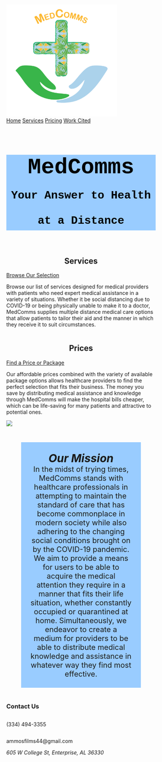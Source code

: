 <html lang="en">
<head>
<title>MedComms</title>
<meta charset="utf-8">
<meta name="viewport" content="width=device-width, initial-scale=1">
<style>
* {
  box-sizing: border-box;
  
}

body {
  margin: 0;

}

p {
  font-size: 18px;
}

/* Style the header */
.header {
  background-color: white;
  padding: 20px;
  text-align: center;
}

/* Style the top navigation bar */
.topnav {
  overflow: hidden;
  background-color: #333;
}

/* Style the topnav links */
.topnav a {
  float: left;
  color: #f2f2f2;
  text-align: center;
  padding: 14px 16px;
  text-decoration: none;
  display: block;
}

/* Change color on hover */
.topnav a:hover {
  background-color: #4CAF50;
  color: black;
}

/* Create three equal columns that floats next to each other */
.column {
  float: left;
  width: 33.33%;
  padding: 20px;
}

/* Clear floats after the columns */
.row:after {
  content: "";
  display: table;
  clear: both;
}

/* Responsive layout - makes the three columns stack on top of each other instead of next to each other */
@media screen and (max-width:600px) {
  .column {
    width: 100%;
  }
}

.footer {
  background-color: #f1f1f1;
  padding: 10px;
  text-align: center;
}

.button {
  background-color: #4CAF50;
  float: center;
  display: inline-block;
  border: none;
  color: white;
  padding: 15px 32px;
  text-align: center;
  text-decoration: none;
  font-size: 20px;
  margin: 4px 2px;
  margin-left: 50;
  cursor: pointer;
}

</style>
</head>
<body>

<div class="header">
<a href="https://cadisharkboy.github.io/MedComms/">
  <img src="Logo.png" width="300" padding="200" float="center">
</a>
</div>

<div class="topnav">
  <a class="active" href="https://cadisharkboy.github.io/MedComms/">Home</a>
  <a href="https://cadisharkboy.github.io/MedComms/services.html">Services</a>
  <a href="https://cadisharkboy.github.io/MedComms/prices.html">Pricing</a>
  <a href="https://cadisharkboy.github.io/MedComms/work-cited.html">Work Cited</a>
</div>

<h1 style="font-size: 60px;background-color: rgb(153, 204, 255); color:black;font-family:courier;text-align:center;">
MedComms 
<br>
<span style="font-size:30px;">Your Answer to Health at a Distance</span>
</h1>

<div class="row">
  <div class="column">
    <h2 style="text-align: center;">Services</h2>
    <a href="https://cadisharkboy.github.io/MedComms/services.html" align="center" class="button">Browse Our Selection</a>
    <p>Browse our list of services designed for medical providers with patients who need expert medical assistance in a variety of situations. Whether it be social distancing due to COVID-19 or being physically unable to make it to a doctor, MedComms supplies multiple distance medical care options that allow patients to tailor their aid and the manner in which they receive it to suit circumstances.</p>
  </div>
  
  <div class="column">
    <h2 style="text-align: center;">Prices</h2>
    <a href="https://cadisharkboy.github.io/MedComms/prices.html" align="center" class="button">Find a Price or Package</a>
    <p>Our affordable prices combined with the variety of available package options allows healthcare providers to find the perfect selection that fits their business. The money you save by distributing medical assistance and knowledge through MedComms will make the hospital bills cheaper, which can be life-saving for many patients and attractive to potential ones.</p>
  </div>

<img src="doctor.jpg" width="400" padding="200" float="right">

</div>

<div class="row">
  <p style="text-align: center; background-color: rgb(153, 204, 255); margin: 40px; margin-horizontal: 100px; padding: 25px; font-size:20px;"> 
<b><em><span style="font-size:30px; ">Our Mission</span></em></b>
<br>
In the midst of trying times, MedComms stands with healthcare professionals in attempting to maintain the standard of care that has become commonplace in modern society while also adhering to the changing social conditions brought on by the COVID-19 pandemic. We aim to provide a means for users to be able to acquire the medical attention they require in a manner that fits their life situation, whether constantly occupied or quarantined at home. Simultaneously, we endeavor to create a medium for providers to be able to distribute medical knowledge and assistance in whatever way they find most effective.</p>
</div>

<div class="row">
<p> </p>
</div>

<div class="footer">
 <div class="row">
   <h3> Contact Us</h3>
  <div class="column">
   <p> (334) 494-3355 </p> 
  </div>
  <div class="column">
   <p> ammosfilms44@gmail.com </p>
  </div>
  <div class="column">
   <address>  605 W College St, Enterprise, AL 36330 </address>
  </div>
 </div>
</div>

</body>
</html>
